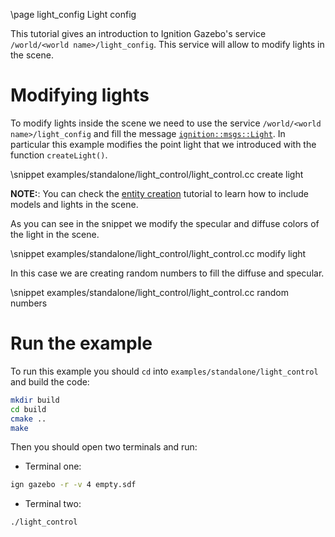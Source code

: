 \page light_config Light config

This tutorial gives an introduction to Ignition Gazebo's service `/world/<world name>/light_config`.
This service will allow to modify lights in the scene.

# Modifying lights

To modify lights inside the scene we need to use the service `/world/<world name>/light_config` and
fill the message [`ignition::msgs::Light`](https://ignitionrobotics.org/api/msgs/6.0/classignition_1_1msgs_1_1Light.html).
In particular this example modifies the point light that we introduced with the function `createLight()`.

\snippet examples/standalone/light_control/light_control.cc create light

**NOTE:**: You can check the [entity creation](entity_creation.html) tutorial to learn how to include models and lights in the scene.

As you can see in the snippet we modify the specular and diffuse colors of the light in the scene.

\snippet examples/standalone/light_control/light_control.cc modify light

In this case we are creating random numbers to fill the diffuse and specular.

\snippet examples/standalone/light_control/light_control.cc random numbers

# Run the example

To run this example you should `cd` into `examples/standalone/light_control` and build the code:

```bash
mkdir build
cd build
cmake ..
make
```

Then you should open two terminals and run:

 - Terminal one:
 ```bash
 ign gazebo -r -v 4 empty.sdf
 ```

 - Terminal two:
 ```bash
 ./light_control
 ```
